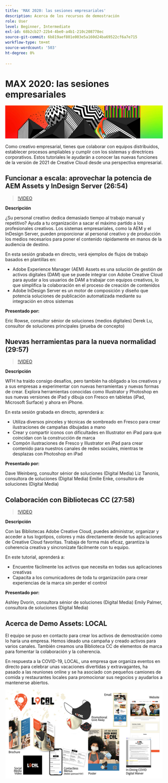 ```yaml
---
title: 'MAX 2020: las sesiones empresariales'
description: Acerca de los recursos de demostración
role: User
level: Beginner, Intermediate
exl-id: 68b2cb27-22b4-4be0-a4b1-210c208778ec
source-git-commit: 6b819aef801e003e5a160d24ba69522cf6a7e715
workflow-type: tm+mt
source-wordcount: '503'
ht-degree: 0%

---
```


# MAX 2020: las sesiones empresariales

![Imagen de héroe de Max 2020](../assets/MAX2020.jpg)

Como creativo empresarial, tienes que colaborar con equipos distribuidos, establecer procesos ampliables y cumplir con los sistemas y directrices corporativos. Estos tutoriales le ayudarán a conocer las nuevas funciones de la versión de 2021 de Creative Cloud desde una perspectiva empresarial.

## Funcionar a escala: aprovechar la potencia de AEM Assets y InDesign Server (26:54)

>[!VIDEO](https://video.tv.adobe.com/v/327112?hidetitle=true)

**Descripción**

¿Su personal creativo dedica demasiado tiempo al trabajo manual y repetitivo? Ayuda a tu organización a sacar el máximo partido a los profesionales creativos. Los sistemas empresariales, como la AEM y el InDesign Server, pueden proporcionar al personal creativo y de producción los medios necesarios para poner el contenido rápidamente en manos de la audiencia de destino.

En esta sesión grabada en directo, verá ejemplos de flujos de trabajo basados en plantillas en:
* Adobe Experience Manager (AEM) Assets es una solución de gestión de activos digitales (DAM) que se puede integrar con Adobe Creative Cloud para ayudar a los usuarios de DAM a trabajar con equipos creativos, lo que simplifica la colaboración en el proceso de creación de contenidos
* Adobe InDesign Server es un motor de composición y diseño que potencia soluciones de publicación automatizada mediante su integración en otros sistemas

**Presentado por:**

Eric Rowse, consultor sénior de soluciones (medios digitales) Derek Lu, consultor de soluciones principales (prueba de concepto)

## Nuevas herramientas para la nueva normalidad (29:57)

>[!VIDEO](https://video.tv.adobe.com/v/328232?hidetitle=true)

**Descripción**

WFH ha traído consigo desafíos, pero también ha obligado a los creativos y a sus empresas a experimentar con nuevas herramientas y nuevas formas de crear. Explora herramientas conocidas como Illustrator y Photoshop en sus nuevas versiones de iPad y dibuja con Fresco en tabletas (iPad, Microsoft Surface) y ahora en iPhone.

En esta sesión grabada en directo, aprenderá a:
* Utiliza diversos pinceles y técnicas de sombreado en Fresco para crear ilustraciones de campañas dibujadas a mano
* Crear y compartir iconos con dificultades en Illustrator en iPad para que coincidan con la construcción de marca
* Compón ilustraciones de Fresco y Illustrator en iPad para crear contenido para nuestros canales de redes sociales, mientras te desplazas con Photoshop en iPad

**Presentado por:**

Dave Weinberg, consultor sénior de soluciones (Digital Media) Liz Tanonis, consultora de soluciones (Digital Media) Emilie Enke, consultora de soluciones (Digital Media)

## Colaboración con Bibliotecas CC (27:58)

>[!VIDEO](https://video.tv.adobe.com/v/328199?hidetitle=true)

**Descripción**

Con las Bibliotecas Adobe Creative Cloud, puedes administrar, organizar y acceder a tus logotipos, colores y más directamente desde tus aplicaciones de Creative Cloud favoritas. Trabaja de forma más eficaz, garantiza la coherencia creativa y sincronízate fácilmente con tu equipo.

En este tutorial, aprenderá a:
* Encuentre fácilmente los activos que necesita en todas sus aplicaciones creativas
* Capacita a los comunicadores de toda tu organización para crear experiencias de la marca sin perder el control

**Presentado por:**

Ashley Dvorin, consultora sénior de soluciones (Digital Media) Emily Palmer, consultora de soluciones (Digital Media)

## Acerca de Demo Assets: LOCAL

El equipo se puso en contacto para crear los activos de demostración como lo haría una empresa. Hemos ideado una campaña y creado activos para varios canales. También creamos una Biblioteca CC de elementos de marca para fomentar la colaboración y la coherencia.

En respuesta a la COVID-19, LOCAL, una empresa que organiza eventos en directo para celebrar unas vacaciones divertidas y extravagantes, ha pasado a las reuniones online y se ha asociado con pequeños camiones de comida y restaurantes locales para promocionar sus negocios y ayudarlos a mantenerse abiertos.

![Recursos de demostración LOCAL](../assets/demo_local_assets-WIP-v1.jpg)
